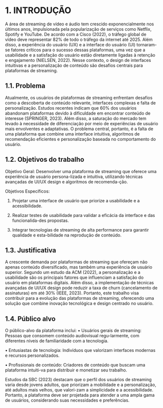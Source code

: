 # 1. INTRODUÇÃO

A área de streaming de vídeo e áudio tem crescido exponencialmente nos últimos anos, impulsionada pela popularização de serviços como Netflix, Spotify e YouTube. De acordo com a Cisco (2022), o tráfego global de vídeo deve representar 82% de todo o tráfego da internet até 2025. Além disso, a experiência do usuário (UX) e a interface do usuário (UI) tornaram-se fatores críticos para o sucesso dessas plataformas, uma vez que a usabilidade e a satisfação do usuário estão diretamente ligadas à retenção e engajamento (NIELSEN, 2022). Nesse contexto, o design de interfaces intuitivas e a personalização de conteúdo são desafios centrais para plataformas de streaming. 

## 1.1. Problema

Atualmente, os usuários de plataformas de streaming enfrentam desafios como a descoberta de conteúdo relevante, interfaces complexas e falta de personalização. Estudos recentes indicam que 60% dos usuários abandonam plataformas devido à dificuldade em encontrar conteúdo de interesse (SPRINGER, 2023). Além disso, a saturação do mercado tem levado à necessidade de diferenciação por meio de experiências de usuário mais envolventes e adaptativas. O problema central, portanto, é a falta de uma plataforma que combine uma interface intuitiva, algoritmos de recomendação eficientes e personalização baseada no comportamento do usuário.

## 1.2. Objetivos do trabalho

Objetivo Geral:
Desenvolver uma plataforma de streaming que oferece uma experiência de usuário persona-lizada e intuitiva, utilizando técnicas avançadas de UI/UX design e algoritmos de recomenda-ção.
 
Objetivos Específicos:
 
1.	Projetar uma interface de usuário que priorize a usabilidade e a acessibilidade.
 
2.	Realizar testes de usabilidade para validar a eficácia da interface e das funcionalida-des propostas.
 
3.	Integrar tecnologias de streaming de alta performance para garantir qualidade e esta-bilidade na reprodução de conteúdo.


## 1.3. Justificativa

A crescente demanda por plataformas de streaming que ofereçam não apenas conteúdo diversificado, mas também uma experiência de usuário superior. Segundo um estudo da ACM (2022), a personalização e a usabilidade são os principais fatores que influenciam a satisfação do usuário em plataformas digitais. Além disso, a implementação de técnicas avançadas de UI/UX design pode reduzir a taxa de churn (cancelamento de assinaturas) em até 30% (IEEE, 2023). Portanto, este trabalho visa contribuir para a evolução das plataformas de streaming, oferecendo uma solução que combine inovação tecnológica e design centrado no usuário.

## 1.4. Público alvo

O público-alvo da plataforma inclui:
•	 Usuários gerais de streaming: Pessoas que consomem conteúdo audiovisual regu-larmente, com diferentes níveis de familiaridade com a tecnologia.

•	Entusiastas de tecnologia: Indivíduos que valorizam interfaces modernas e recursos personalizados.

•	Profissionais de conteúdo: Criadores de conteúdo que buscam uma plataforma intuiti-va para distribuir e monetizar seu trabalho.

Estudos da SBC (2023) destacam que o perfil dos usuários de streaming varia desde jovens adultos, que priorizam a mobilidade e a personalização, até adultos mais velhos, que valori-zam a simplicidade e a acessibilidade. Portanto, a plataforma deve ser projetada para atender a uma ampla gama de usuários, considerando suas necessidades e preferências.

